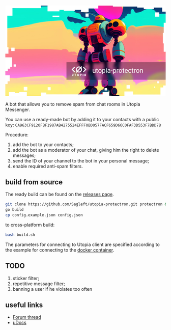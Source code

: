 
![logo](logo.jpg)

A bot that allows you to remove spam from chat rooms in Utopia Messenger.

You can use a ready-made bot by adding it to your contacts with a public key: `CA963CF9120FBF1987AB4275524EFFF0BD057FACF659D66C0FAF3D553F7BDD78`

Procedure:
1. add the bot to your contacts;
2. add the bot as a moderator of your chat, giving him the right to delete messages;
3. send the ID of your channel to the bot in your personal message;
4. enable required anti-spam filters.

## build from source

The ready build can be found on the [releases page](https://github.com/Sagleft/utopia-protectron/releases).

```bash
git clone https://github.com/Sagleft/utopia-protectron.git protectron && cd protectron
go build
cp config.example.json config.json
```

to cross-platform build:
```bash
bash build.sh
```

The parameters for connecting to Utopia client are specified according to the example for connecting to the [docker container](https://github.com/Sagleft/utopia-api-docker).

## TODO

1. sticker filter;
2. repetitive message filter;
3. banning a user if he violates too often

## useful links

* [Forum thread](https://talk.u.is/viewtopic.php?pid=5269)
* [uDocs](https://udocs.gitbook.io/utopia-api/)
